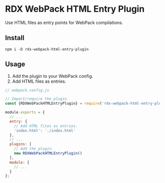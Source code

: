 # RDX WebPack HTML Entry Plugin

Use HTML files as entry points for WebPack compilations.

## Install

`npm i -D rdx-webpack-html-entry-plugin`

## Usage

1. Add the plugin to your WebPack config.
1. Add HTML files as entries.

```javascript
// webpack.config.js

// Import/require the plugin.
const {RDXWebPackHTMLEntryPlugin} = require('rdx-webpack-html-entry-plugin');

module.exports = {
  // ...
  entry: {
    // Add HTML files as entries.
    'index.html': './index.html'
  },
  // ...
  plugins: [
    // Add the plugin.
    new RDXWebPackHTMLEntryPlugin()
  ],
  module: {
    // ...
  }
};
```
